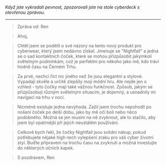 _Když jste vykradali pevnost, zpozorovali jste na stole cyberdeck s otevřenou zprávou._

---

> Zpráva od: Ren

> Ahoj,

> Chtěl jsem se podělit o své názory na tento nový produkt pro cyberwear, který jsem nedávno získal. Jmenuje se "Nightfall" a jedná se o sad kontaktních čoček, které se mohou přizpůsobit jakýmkoli světelným podmínkám, což je perfektní pro někoho jako mě, kdo tráví hodně času na Černém Trhu.

> Za prvé, nechci říct nic jiného než že jsou elegantní a stylové. Vypadají skvěle a určitě zlepšily moji módní hru. Ale nejde jen o vzhled - tyto čočky mají také vážnou funkčnost. Způsob, jakým se přizpůsobují různým světelným situacím, je dojemný, a usnadnily mi navigaci na trhu v noci.

> Nicméně existuje jedna nevýhoda. Zažil jsem trochu nepohodlí po nošení čoček po delší dobu, jako by mě oči bolí nebo něco podobného. Možná se jen musím na ně zvyknout, ale to stačilo, aby jsem byl opatrnější při jejich neustálém používání.

> Celkově bych řekl, že čočky Nightfall jsou solidní nákup, pokud potřebujete nějaké high-tech vylepšení zraku pro váš cyber životní styl. Buďte připraveni na trochu času na zvyknutí a možná investujte do některých očních kapek.

> S pozdravem,
> Ren

